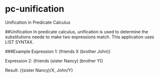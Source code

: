 # pc-unification
Unification in Predicate Calculus


##Unification
In predicate calculus, unification is used to determine the substitutions neede to make two expressions match.
This application uses LIST SYNTAX.


###Example
Expression 1:
(friends X (brother John))
 
 Expression 2: 
 (friends (sister Nancy) (brother Y))
 
 Result: {(sister Nancy)/X, John/Y}
 
 
 
 
 